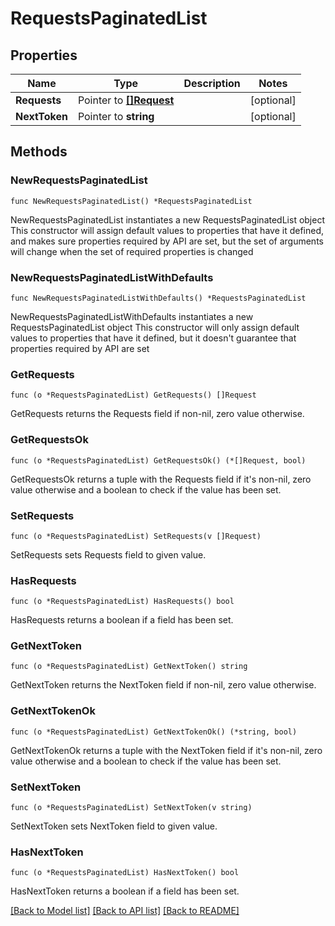 # RequestsPaginatedList

## Properties

Name | Type | Description | Notes
------------ | ------------- | ------------- | -------------
**Requests** | Pointer to [**[]Request**](Request.md) |  | [optional] 
**NextToken** | Pointer to **string** |  | [optional] 

## Methods

### NewRequestsPaginatedList

`func NewRequestsPaginatedList() *RequestsPaginatedList`

NewRequestsPaginatedList instantiates a new RequestsPaginatedList object
This constructor will assign default values to properties that have it defined,
and makes sure properties required by API are set, but the set of arguments
will change when the set of required properties is changed

### NewRequestsPaginatedListWithDefaults

`func NewRequestsPaginatedListWithDefaults() *RequestsPaginatedList`

NewRequestsPaginatedListWithDefaults instantiates a new RequestsPaginatedList object
This constructor will only assign default values to properties that have it defined,
but it doesn't guarantee that properties required by API are set

### GetRequests

`func (o *RequestsPaginatedList) GetRequests() []Request`

GetRequests returns the Requests field if non-nil, zero value otherwise.

### GetRequestsOk

`func (o *RequestsPaginatedList) GetRequestsOk() (*[]Request, bool)`

GetRequestsOk returns a tuple with the Requests field if it's non-nil, zero value otherwise
and a boolean to check if the value has been set.

### SetRequests

`func (o *RequestsPaginatedList) SetRequests(v []Request)`

SetRequests sets Requests field to given value.

### HasRequests

`func (o *RequestsPaginatedList) HasRequests() bool`

HasRequests returns a boolean if a field has been set.

### GetNextToken

`func (o *RequestsPaginatedList) GetNextToken() string`

GetNextToken returns the NextToken field if non-nil, zero value otherwise.

### GetNextTokenOk

`func (o *RequestsPaginatedList) GetNextTokenOk() (*string, bool)`

GetNextTokenOk returns a tuple with the NextToken field if it's non-nil, zero value otherwise
and a boolean to check if the value has been set.

### SetNextToken

`func (o *RequestsPaginatedList) SetNextToken(v string)`

SetNextToken sets NextToken field to given value.

### HasNextToken

`func (o *RequestsPaginatedList) HasNextToken() bool`

HasNextToken returns a boolean if a field has been set.


[[Back to Model list]](../README.md#documentation-for-models) [[Back to API list]](../README.md#documentation-for-api-endpoints) [[Back to README]](../README.md)


